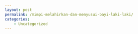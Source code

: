 ```yaml
---
layout: post
permalink: /mimpi-melahirkan-dan-menyusui-bayi-laki-laki/
categories:
    - Uncategorized
---
```



